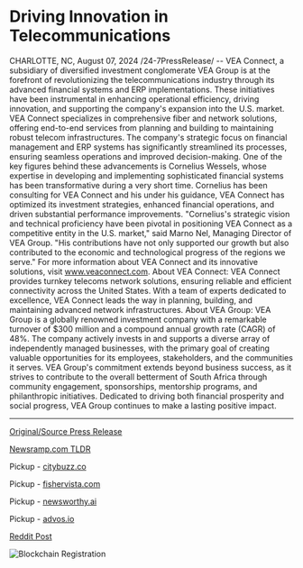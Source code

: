 # Driving Innovation in Telecommunications

CHARLOTTE, NC, August 07, 2024 /24-7PressRelease/ -- VEA Connect, a subsidiary of diversified investment conglomerate VEA Group is at the forefront of revolutionizing the telecommunications industry through its advanced financial systems and ERP implementations. These initiatives have been instrumental in enhancing operational efficiency, driving innovation, and supporting the company's expansion into the U.S. market.  VEA Connect specializes in comprehensive fiber and network solutions, offering end-to-end services from planning and building to maintaining robust telecom infrastructures. The company's strategic focus on financial management and ERP systems has significantly streamlined its processes, ensuring seamless operations and improved decision-making.   One of the key figures behind these advancements is Cornelius Wessels, whose expertise in developing and implementing sophisticated financial systems has been transformative during a very short time. Cornelius has been consulting for VEA Connect and his under his guidance, VEA Connect has optimized its investment strategies, enhanced financial operations, and driven substantial performance improvements.   "Cornelius's strategic vision and technical proficiency have been pivotal in positioning VEA Connect as a competitive entity in the U.S. market," said Marno Nel, Managing Director of VEA Group. "His contributions have not only supported our growth but also contributed to the economic and technological progress of the regions we serve."   For more information about VEA Connect and its innovative solutions, visit www.veaconnect.com.  About VEA Connect:   VEA Connect provides turnkey telecoms network solutions, ensuring reliable and efficient connectivity across the United States. With a team of experts dedicated to excellence, VEA Connect leads the way in planning, building, and maintaining advanced network infrastructures.   About VEA Group:   VEA Group is a globally renowned investment company with a remarkable turnover of $300 million and a compound annual growth rate (CAGR) of 48%. The company actively invests in and supports a diverse array of independently managed businesses, with the primary goal of creating valuable opportunities for its employees, stakeholders, and the communities it serves. VEA Group's commitment extends beyond business success, as it strives to contribute to the overall betterment of South Africa through community engagement, sponsorships, mentorship programs, and philanthropic initiatives. Dedicated to driving both financial prosperity and social progress, VEA Group continues to make a lasting positive impact. 

---

[Original/Source Press Release](https://www.24-7pressrelease.com/press-release/513175/driving-innovation-in-telecommunications)
                    

[Newsramp.com TLDR](https://newsramp.com/curated-news/vea-connect-revolutionizes-telecommunications-industry-with-advanced-financial-systems/708ee3cd852251495aeaf3d477c0eade) 


Pickup - [citybuzz.co](https://citybuzz.co/2024/08/07/vea-connect-advances-telecommunications-industry-with-innovative-financial-systems)

Pickup - [fishervista.com](https://fishervista.com/en/vea-connect-revolutionizes-u-s-telecommunications-with-advanced-financial-systems/20245540)

Pickup - [newsworthy.ai](https://newsworthy.ai/curated/vea-connect-transforms-telecommunications-with-advanced-financial-systems-and-erp)

Pickup - [advos.io](https://advos.io/en/vea-connect-drives-innovation-in-u-s-telecommunications-market/20245540)
 



[Reddit Post](https://www.reddit.com/r/Business_NewsRamp/comments/1em5gnb/vea_connect_revolutionizes_telecommunications/) 



![Blockchain Registration](https://cdn.newsramp.app/24-7PressRelease/qrcode/248/7/lunatNbN.webp)